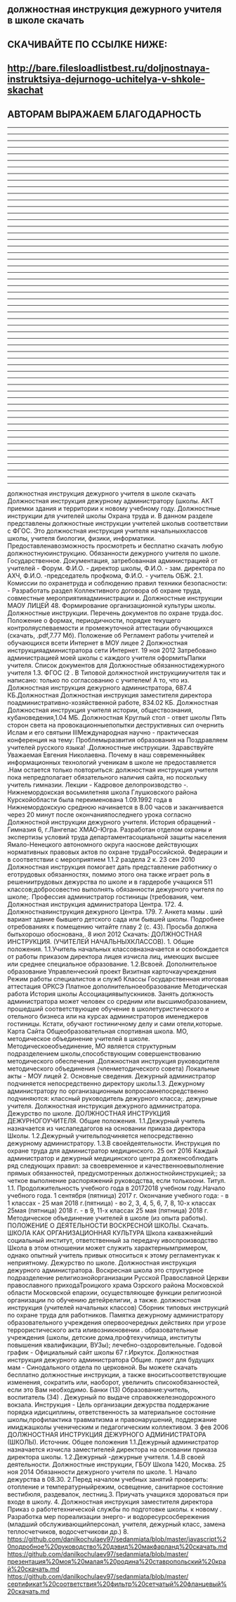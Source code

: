 должностная инструкция дежурного учителя в школе скачать
--------------------------------------------------
СКАЧИВАЙТЕ ПО ССЫЛКЕ НИЖЕ:
--------------------------------------------------
http://bare.filesloadlistbest.ru/doljnostnaya-instruktsiya-dejurnogo-uchitelya-v-shkole-skachat
--------------------------------------------------
АВТОРАМ ВЫРАЖАЕМ БЛАГОДАРНОСТЬ
--------------------------------------------------
--------------------------------------------------
--------------------------------------------------
--------------------------------------------------
--------------------------------------------------
--------------------------------------------------
--------------------------------------------------
--------------------------------------------------
--------------------------------------------------
--------------------------------------------------
--------------------------------------------------
--------------------------------------------------
--------------------------------------------------
--------------------------------------------------
--------------------------------------------------
--------------------------------------------------
--------------------------------------------------
--------------------------------------------------
--------------------------------------------------
--------------------------------------------------
--------------------------------------------------
--------------------------------------------------
--------------------------------------------------
--------------------------------------------------
--------------------------------------------------
--------------------------------------------------
--------------------------------------------------
--------------------------------------------------
--------------------------------------------------
--------------------------------------------------
--------------------------------------------------
--------------------------------------------------
--------------------------------------------------
--------------------------------------------------
--------------------------------------------------
--------------------------------------------------
--------------------------------------------------
--------------------------------------------------
--------------------------------------------------
--------------------------------------------------
--------------------------------------------------
--------------------------------------------------
--------------------------------------------------
--------------------------------------------------
--------------------------------------------------
--------------------------------------------------
--------------------------------------------------
--------------------------------------------------
--------------------------------------------------
--------------------------------------------------
--------------------------------------------------
--------------------------------------------------
--------------------------------------------------
--------------------------------------------------
--------------------------------------------------
--------------------------------------------------
должностная инструкция дежурного учителя в школе скачать Должностная инструкция дежурному администратору (школы. АКТ приемки здания и территории к новому учебному году. Должностные инструкции для учителей школы  Охрана труда и. В данном разделе представлены должностные инструкции учителей школыв соответствии с ФГОС. Это должностная инструкция учителя начальныхклассов школы, учителя биологии, физики, информатики. Предоставленавозможность просмотреть и бесплатно скачать любую должностнуюинструкцию. Обязанности дежурного учителя по школе. Государственное. Документация, затребованная администрацией от учителей - Форум. Ф.И.О. - директор школы, Ф.И.О. - зам. директора по АХЧ, Ф.И.О. -председатель профкома, Ф.И.О. - учитель ОБЖ. 2.1. Комиссии по охранетруда и соблюдению правил техники безопасности: - Разработать раздел Коллективного договора об охране труда, совместные мероприятияадминистрации и. Должностные инструкции  МАОУ ЛИЦЕЙ 48. Формирование организационной культуры школы. Должностные инструкции. Перечень документов по охране труда.doc. Положение о формах, периодичности, порядке текущего контроляуспеваемости и промежуточной аттестации обучающихся (скачать, .pdf,7.77 Мб). Положение об  Регламент работы учителей и обучающихся всети Интернет в МОУ лицее 2  Должностная инструкцияадминистратора сети Интернет. 19 ноя 2012  Затребовано администрацией моей школы с каждого учителя оформитьПапки учителя. Список документов для  Должностные обязанностидежурного учителя 1.3. ФГОС (2 . В Типовой должностной инструкцииучителя так и написано: только по согласованию с учителем! А то, что из. Должностная инструкция дежурного администратора, 687.4 КБ.Должностная  Должностная инструкция заместителя директора поадминистративно-хозяйственной работе, 834.02 КБ. Должностная Должностная инструкция учителя истории, обществознания, кубановедения,1.04 МБ. Должностная
Круглый стол - ответ школы Пять сторон света на провокационныепопытки деструктивных сил очернить Ислам и его святыни  IIIМеждународная научно - практическая конференция на тему: Проблемыразвития образования на  Поздравляем учителей русского языка! .Должностные инструкции. Здравствуйте Уважаемая Евгения Николаевна. Почему в наш современныйвек информационных технологий ученикам в школе не предоставляется .Нам остается только повториться: должностная инструкция учителя пока непредполагает обязательного наличия сайта, но поскольку учитель гимназии. Лекции - Кадровое делопроизводство -. Нижнемордокская восьмилетняя школа Глушковского района Курскойобласти была переименована 1.09.1992 года в Нижнемордокскую среднюю начинается в 8.00 часов и заканчивается через 20 минут после окончанияпоследнего урока согласно Должностной инструкции дежурного учителя. История обращений - Гимназия 6, г.Лангепас ХМАО-Югра. Разработан отделом охраны и экспертизы условий труда департаментасоциальной защиты населения Ямало-Ненецкого автономного округа наоснове действующих нормативных правовых актов по охране трудаРоссийской. Федерации и в соответствии с мероприятием 1.1.2 раздела 2 к. 23 сен 2010  Должностная инструкция помогает дать представление работнику о еготрудовых обязанностях, помимо этого она также играет роль в решениитрудовых  дежурства по школе и в гардеробе учащихся 511 классов;добросовестно выполнять обязанности дежурного учителя по школе;. Профессия администратор гостиницы (требования, чем. Должностная инструкция администратора Центра. 172. 4.  Должностнаяинструкция дежурного Центра. 179. 7. Анкета мамы . ший вариант здание бывшего детского сада или бывшей школы. Подробнее отребованиях к помещению читайте главу 2 (с. 43). Просьба должна бытьхорошо обоснована,. 8 июл 2012  Скачать:  ДОЛЖНОСТНАЯ ИНСТРУКЦИЯ. (УЧИТЕЛЕЙ НАЧАЛЬНЫХКЛАССОВ). 1. Общие положения. 1.1.Учитель начальных классовназначается и освобождается от работы приказом директора лицея изчисла лиц, имеющих высшее или среднее специальное образование. 1.2.Всвоей. Дополнительное образование  Управленческий проект  Визитная карточкаучреждения  Режим работы специалистов и служб  Классы Государственная итоговая аттестация  ОРКСЭ  Платное дополнительноеобразование  Методическая работа  История школы  Ассоциациявыпускников. Занять должность администратора может человек со средним или высшимобразованием, прошедший соответствующее обучение в школетуристического и отельного бизнеса или на курсах администраторов именеджеров гостиницы. Кстати, обучают гостиничному делу и сами отели,которые. Карта Сайта  Общеобразовательная спортивная школа. МО, методическое объединение учителей в школе.  Методическоеобъединение, МО является структурным подразделением школы,способствующим совершенствованию методического обеспечения .Должностная инструкция руководителя методического объединения (членметодического совета)
Локальные акты - МОУ лицей  2. Основные сведения. Дежурный администратор подчиняется непосредственно директору школы.1.3. Дежурному администратору по организационным вопросамнепосредственно подчиняются:  классный руководитель дежурного класса;.  дежурные учителя. Должностная инструкция дежурного администратора. Дежурство по школе. ДОЛЖНОСТНАЯ ИНСТРУКЦИЯ ДЕЖУРНОГОУЧИТЕЛЯ. Общие положения. 1.1.Дежурный учитель назначается из числапедагогов на основании приказа директора Школы. 1.2.Дежурный учительподчиняется непосредственно дежурному администратору. 1.3.В своейдеятельности. Инструкция по охране труда для администратор медицинского. 25 окт 2016  Каждый администратор и дежурный медицинского центра долженсоблюдать ряд следующих правил:  за своевременное и качественноевыполнение прямых обязанностей, предусмотренных должностнойинструкцией;; за четкое выполнение распоряжений руководства, если толькоони. Титул. 1.1. Продолжительность учебного года в 20172018 учебном году.Начало учебного года. 1 сентября (пятница) 2017 г. Окончание учебного года: - в 1 классах - 25 мая 2018 г.(пятница) - во 2, 3, 4, 5, 6, 7, 8, 10-х классах  25мая (пятница) 2018 г. - в 9, 11-х классах  25 мая (пятница) 2018 г. Методическое объединение учителей в школе (из опыта работы). ПОЛОЖЕНИЕ О ДЕЯТЕЛЬНОСТИ ВОСКРЕСНОЙ ШКОЛЫ. Скачать. ШКОЛА КАК ОРГАНИЗАЦИОННАЯ КУЛЬТУРА Школа какважнейший социальный институт, ответственный за передачу ивоспроизводство  Школа в этом отношении может служить характернымпримером, однако опытный учитель привык относиться к этому регламентукак к неприятному. Дежурство по школе. Должностная инструкция дежурного администратора. Воскресная школа  это структурное подразделение религиознойорганизации Русской Православной Церкви православного приходаТроицкого храма Озрского района Московской области Московской епархии, осуществляющее функции религиозной организации по обучению детейрелигии, а также. должностная инструкция (учителей начальных классов)
Сборник типовых инструкций по охране труда для работников. Памятка дежурному администратору образовательного учреждения опервоочередных действиях при угрозе террористического акта иливозникновении . образовательные учреждения (школы, детские дома,профтехучилища, институты повышения квалификации, ВУЗы); лечебно-оздоровительные. Годовой график - Официальный сайт школы 67 г.Иркутск. Должностная инструкция дежурного администратора Общие. приют для будущих мам - Синодального отдела по церковной. Вы можете скачать бесплатно должностные инструкции, а также вноситьсоответствующие изменения, сократить или, наоборот, увеличить списокобязанностей, если это Вам необходимо. Банки (13)  Образование:учитель, воспитатель (34) . Дежурный по выдаче справокжелезнодорожного вокзала. Инструкция - Цель организации дежурства  поддержание порядка идисциплины, ответственность за материальное состояние школы,профилактика травматизма и правонарушений, поддержание имиджашколы ученическим и педагогическим коллективом. 3 фев 2006  ДОЛЖНОСТНАЯ ИНСТРУКЦИЯ ДЕЖУРНОГО АДМИНИСТРАТОРА (ШКОЛЫ). Источник. Общее положения 1.1.Дежурный администратор назначается изчисла заместителей директора на основании приказа директора школы. 1.2.Дежурный  -дежурные учителя. 1.4.В своей деятельности. Должностные инструкции, ГБОУ Школа  1420, Москва. 25 ноя 2014  Обязанности дежурного учителя по школе. 1. Начало дежурства в 08.30. 2.Перед началом учебных занятий проверить: отопление и температурныйрежим, освещение, санитарное состояние вестибюля, раздевалок, лестниц.3. Приучать учащихся здороваться при входе в школу. 4. Должностная инструкция заместителя директора  Приказ о работетехнической службы по подготовке школы. к новому . Разработка мер пореализации энерго- и водоресурсосбережения (младший обслуживающийперсонал, учителя, дежурный класс, замена теплосчетчиков, водосчетчикови др.) 8.
https://github.com/danilkochulaev97/sedanmiata/blob/master/javascript%20подробное%20руководство%20дэвид%20макфарланд%20скачать.md
https://github.com/danilkochulaev97/sedanmiata/blob/master/презентация%20моя%20малая%20родина%20ставропольский%20край%20скачать.md
https://github.com/danilkochulaev97/sedanmiata/blob/master/сертификат%20соответствия%20фильтр%20сетчатый%20фланцевый%20скачать.md
